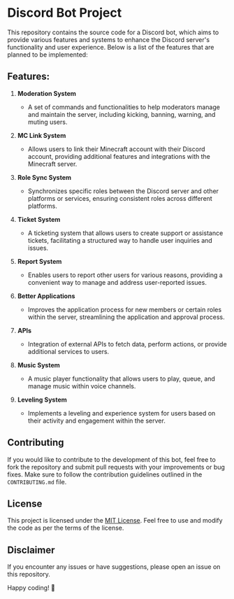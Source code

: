 # Discord Bot Project

This repository contains the source code for a Discord bot, which aims to provide various features and systems to enhance the Discord server's functionality and user experience. Below is a list of the features that are planned to be implemented:

## Features:

1. **Moderation System**
   - A set of commands and functionalities to help moderators manage and maintain the server, including kicking, banning, warning, and muting users.

2. **MC Link System**
   - Allows users to link their Minecraft account with their Discord account, providing additional features and integrations with the Minecraft server.

3. **Role Sync System**
   - Synchronizes specific roles between the Discord server and other platforms or services, ensuring consistent roles across different platforms.

4. **Ticket System**
   - A ticketing system that allows users to create support or assistance tickets, facilitating a structured way to handle user inquiries and issues.

5. **Report System**
   - Enables users to report other users for various reasons, providing a convenient way to manage and address user-reported issues.

6. **Better Applications**
   - Improves the application process for new members or certain roles within the server, streamlining the application and approval process.

7. **APIs**
   - Integration of external APIs to fetch data, perform actions, or provide additional services to users.

8. **Music System**
   - A music player functionality that allows users to play, queue, and manage music within voice channels.

9. **Leveling System**
   - Implements a leveling and experience system for users based on their activity and engagement within the server.

## Contributing

If you would like to contribute to the development of this bot, feel free to fork the repository and submit pull requests with your improvements or bug fixes. Make sure to follow the contribution guidelines outlined in the `CONTRIBUTING.md` file.

## License

This project is licensed under the [MIT License](LICENSE.md). Feel free to use and modify the code as per the terms of the license.

## Disclaimer

If you encounter any issues or have suggestions, please open an issue on this repository.

Happy coding! 🚀
